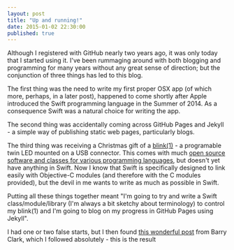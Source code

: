 ```yaml
---
layout: post
title: "Up and running!"
date: 2015-01-02 22:30:00 
published: true
---
```


Although I registered with GitHub nearly two years ago, it was only today that I started using it.  I've been rummaging around with both blogging and programming for many years without any great sense of direction; but the conjunction of three things has led to this blog.  

The  first thing was the need to write my first proper OSX app (of which more, perhaps, in a later post), happened to come shortly after Apple introduced the Swift programming language in the Summer of 2014.  As a consequence Swift was a natural choice for writing the app.

The second thing was accidentally coming across GitHub Pages and Jekyll - a simple way of publishing static web pages, particularly blogs. 

The third thing was receiving a Christmas gift of a [blink(1)](blink1.thingM.com) - a programable twin LED mounted on a USB connector.  This comes with much [open source software and classes for various programming languages]( https://github.com/todbot/blink1), but doesn't yet have anything in Swift.  Now I know that Swift is specifically designed to link easily with Objective-C modules (and therefore with the C modules provided), but the devil in me wants to write as much as possible in Swift.

Putting all these things together meant "I'm going to try and write a Swift class/module/library (I'm always a bit sketchy about terminology) to control my blink(1) and I'm going to blog on my progress in GitHub Pages using Jekyll".

I had one or two false starts, but I then found [this wonderful post](http://www.smashingmagazine.com/2014/08/01/build-blog-jekyll-github-pages/) from Barry Clark, which I followed absolutely - this is the result

